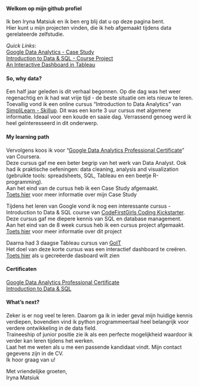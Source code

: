 #### Welkom op mijn github profiel

Ik ben Iryna Matsiuk en ik ben erg blij dat u op deze pagina bent.  
Hier kunt u mijn projecten vinden, die ik heb afgemaakt tijdens data gerelateerde zelfstudie.  

*Quick Links*:  
[Google Data Analytics - Case Study](./cyclistic)   
[Introduction to Data & SQL - Course Project](./cycling2020olympic)  
[An Interactive Dashboard in Tableau](https://public.tableau.com/views/movies_16933100743550/Dashboard1?:language=en-US&:display_count=n&:origin=viz_share_link) 

#### So, why data?
Een half jaar geleden is dit verhaal begonnen. 
Op die dag was het weer regenachtig en ik had wat vrije tijd - de beste situatie om iets nieuw te leren. 
Toevallig vond ik een online cursus “Introduction to Data Analytics” van [SimpliLearn - Skillup](https://www.simplilearn.com/learn-data-analytics-for-beginners-skillup). 
Dit was een korte 3 uur cursus met algemene informatie. 
Ideaal voor een koude en saaie dag. 
Verrassend genoeg werd ik heel geïnteresseerd in dit onderwerp. 

#### My learning path
Vervolgens koos ik voor “[Google Data Analytics Professional Certificate](https://www.coursera.org/professional-certificates/google-data-analytics)” van Coursera.  
Deze cursus gaf me een beter begrip van het werk van Data Analyst. 
Ook had ik praktische oefeningen: data cleaning, analysis and visualization (gebruikte tools: spreadsheets, SQL, Tableau en een beetje R-programming).   
Aan het eind van de cursus heb ik een Case Study afgemaakt.   
[Toets hier](./cyclistic) voor meer informatie over mijn Case Study  

Tijdens het leren van Google vond ik nog een interessante cursus - Introduction to Data & SQL course van [CodeFirstGirls Coding Kickstarter](https://codefirstgirls.com/courses/classes/coding-kickstarter/). 
Deze cursus gaf me diepere kennis van SQL en database management.   
Aan het eind van de 8 week cursus heb ik een cursus project afgemaakt.   
[Toets hier](./cycling2020olympic) voor meer informatie over dit project  

Daarna had 3 daagse Tableau cursus van [GoIT](https://goit.global/ph/ )  
Het doel van deze korte cursus was een interactief dashboard te creëren.   
[Toets hier](https://public.tableau.com/views/movies_16933100743550/Dashboard1?:language=en-US&:display_count=n&:origin=viz_share_link) 
als u gecreëerde dasboard wilt zien  

#### Certificaten
[Google Data Analytics Professional Certificate](https://coursera.org/share/7ad591547cd434b1509aaf42673bcd0b)  
[Introduction to Data & SQL](./certificates/cfg_certificate.pdf)  

#### What’s next?
Zeker is er nog veel te leren. 
Daarom ga ik in ieder geval mijn huidige kennis verdiepen, 
bovendien vind ik python programmeertaal heel belangrijk voor verdere ontwikkeling in de data field.  
Traineeship of junior positie zie ik als een perfecte mogelijkheid waardoor ik verder kan leren tijdens het werken.   
Laat het me weten als u me een passende kandidaat vindt. Mijn contact gegevens zijn in de CV.   
Ik hoor graag van u!  


Met vriendelijke groeten,  
Iryna Matsiuk

